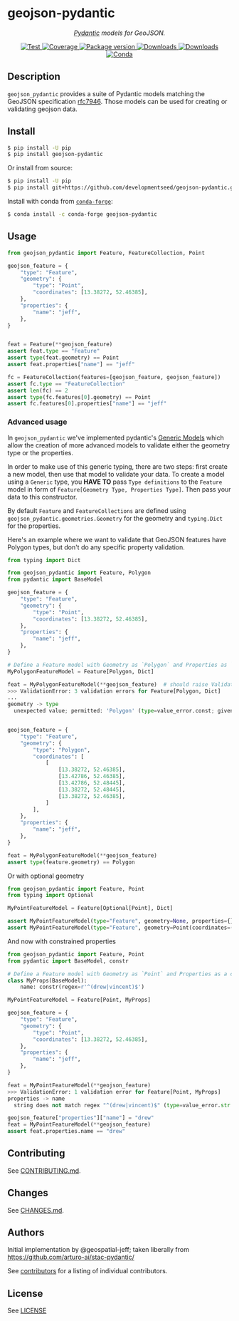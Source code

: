 # geojson-pydantic

<p align="center">
  <em> <a href="https://pydantic-docs.helpmanual.io" target="_blank">Pydantic</a> models for GeoJSON.</em>
</p>
<p align="center">
  <a href="https://github.com/developmentseed/geojson-pydantic/actions?query=workflow%3ACI" target="_blank">
      <img src="https://github.com/developmentseed/geojson-pydantic/workflows/CI/badge.svg" alt="Test">
  </a>
  <a href="https://codecov.io/gh/developmentseed/geojson-pydantic" target="_blank">
      <img src="https://codecov.io/gh/developmentseed/geojson-pydantic/branch/master/graph/badge.svg" alt="Coverage">
  </a>
  <a href="https://pypi.org/project/geojson-pydantic" target="_blank">
      <img src="https://img.shields.io/pypi/v/geojson-pydantic?color=%2334D058&label=pypi%20package" alt="Package version">
  </a>
  <a href="https://pypistats.org/packages/geojson-pydantic" target="_blank">
      <img src="https://img.shields.io/pypi/dm/geojson-pydantic.svg" alt="Downloads">
  </a>
  <a href="https://github.com/developmentseed/geojson-pydantic/blob/master/LICENSE" target="_blank">
      <img src="https://img.shields.io/github/license/developmentseed/geojson-pydantic.svg" alt="Downloads">
  </a>
  <a href="https://anaconda.org/conda-forge/geojson-pydantic" target="_blank">
      <img src="https://anaconda.org/conda-forge/geojson-pydantic/badges/installer/conda.svg" alt="Conda">
  </a>
</p>

## Description

`geojson_pydantic` provides a suite of Pydantic models matching the GeoJSON specification [rfc7946](https://datatracker.ietf.org/doc/html/rfc7946#section-3.1.1). Those models can be used for creating or validating geojson data.

## Install

```bash
$ pip install -U pip
$ pip install geojson-pydantic
```

Or install from source:

```bash
$ pip install -U pip
$ pip install git+https://github.com/developmentseed/geojson-pydantic.git
```

Install with conda from [`conda-forge`](https://anaconda.org/conda-forge/geojson-pydantic):

```bash
$ conda install -c conda-forge geojson-pydantic
```

## Usage

```python
from geojson_pydantic import Feature, FeatureCollection, Point

geojson_feature = {
    "type": "Feature",
    "geometry": {
        "type": "Point",
        "coordinates": [13.38272, 52.46385],
    },
    "properties": {
        "name": "jeff",
    },
}


feat = Feature(**geojson_feature)
assert feat.type == "Feature"
assert type(feat.geometry) == Point
assert feat.properties["name"] == "jeff"

fc = FeatureCollection(features=[geojson_feature, geojson_feature])
assert fc.type == "FeatureCollection"
assert len(fc) == 2
assert type(fc.features[0].geometry) == Point
assert fc.features[0].properties["name"] == "jeff"
```

### Advanced usage

In `geojson_pydantic` we've implemented pydantic's [Generic Models](https://pydantic-docs.helpmanual.io/usage/models/#generic-models) which allow the creation of more advanced models to validate either the geometry type or the properties.

In order to make use of this generic typing, there are two steps: first create a new model, then use that model to validate your data. To create a model using a `Generic` type, you **HAVE TO** pass `Type definitions` to the `Feature` model in form of `Feature[Geometry Type, Properties Type]`. Then pass your data to this constructor.

By default `Feature` and `FeatureCollections` are defined using `geojson_pydantic.geometries.Geometry` for the geometry and `typing.Dict` for the properties.

Here's an example where we want to validate that GeoJSON features have Polygon types, but don't do any specific property validation.

```python
from typing import Dict

from geojson_pydantic import Feature, Polygon
from pydantic import BaseModel

geojson_feature = {
    "type": "Feature",
    "geometry": {
        "type": "Point",
        "coordinates": [13.38272, 52.46385],
    },
    "properties": {
        "name": "jeff",
    },
}

# Define a Feature model with Geometry as `Polygon` and Properties as `Dict`
MyPolygonFeatureModel = Feature[Polygon, Dict]

feat = MyPolygonFeatureModel(**geojson_feature)  # should raise Validation Error because `geojson_feature` is a point
>>> ValidationError: 3 validation errors for Feature[Polygon, Dict]
...
geometry -> type
  unexpected value; permitted: 'Polygon' (type=value_error.const; given=Point; permitted=['Polygon'])


geojson_feature = {
    "type": "Feature",
    "geometry": {
        "type": "Polygon",
        "coordinates": [
            [
                [13.38272, 52.46385],
                [13.42786, 52.46385],
                [13.42786, 52.48445],
                [13.38272, 52.48445],
                [13.38272, 52.46385],
            ]
        ],
    },
    "properties": {
        "name": "jeff",
    },
}

feat = MyPolygonFeatureModel(**geojson_feature)
assert type(feature.geometry) == Polygon
```

Or with optional geometry

```python
from geojson_pydantic import Feature, Point
from typing import Optional

MyPointFeatureModel = Feature[Optional[Point], Dict]

assert MyPointFeatureModel(type="Feature", geometry=None, properties={}).geometry is None
assert MyPointFeatureModel(type="Feature", geometry=Point(coordinates=(0,0)), properties={}).geometry is not None
```

And now with constrained properties

```python
from geojson_pydantic import Feature, Point
from pydantic import BaseModel, constr

# Define a Feature model with Geometry as `Point` and Properties as a constrained Model
class MyProps(BaseModel):
    name: constr(regex=r'^(drew|vincent)$')

MyPointFeatureModel = Feature[Point, MyProps]

geojson_feature = {
    "type": "Feature",
    "geometry": {
        "type": "Point",
        "coordinates": [13.38272, 52.46385],
    },
    "properties": {
        "name": "jeff",
    },
}

feat = MyPointFeatureModel(**geojson_feature)
>>> ValidationError: 1 validation error for Feature[Point, MyProps]
properties -> name
  string does not match regex "^(drew|vincent)$" (type=value_error.str.regex; pattern=^(drew|vincent)$)

geojson_feature["properties"]["name"] = "drew"
feat = MyPointFeatureModel(**geojson_feature)
assert feat.properties.name == "drew"
```

## Contributing

See [CONTRIBUTING.md](CONTRIBUTING.md).

## Changes

See [CHANGES.md](https://github.com/developmentseed/geojson-pydantic/blob/master/CHANGELOG.md).

## Authors

Initial implementation by @geospatial-jeff; taken liberally from https://github.com/arturo-ai/stac-pydantic/

See [contributors](hhttps://github.com/developmentseed/geojson-pydantic/graphs/contributors) for a listing of individual contributors.

## License

See [LICENSE](https://github.com/developmentseed/geojson-pydantic/blob/master/LICENSE)
